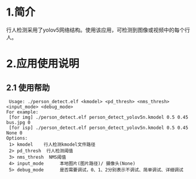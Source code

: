 # 1.简介

行人检测采用了yolov5网络结构。使用该应用，可检测到图像或视频中的每个行人。

# 2.应用使用说明

## 2.1 使用帮助

```
 Usage: ./person_detect.elf <kmodel> <pd_thresh> <nms_thresh> <input_mode> <debug_mode>
For example:
 [for img] ./person_detect.elf person_detect_yolov5n.kmodel 0.5 0.45 bus.jpg 0
 [for isp] ./person_detect.elf person_detect_yolov5n.kmodel 0.5 0.45 None 0
Options:
 1> kmodel    行人检测kmodel文件路径
 2> pd_thresh  行人检测阈值
 3> nms_thresh  NMS阈值
 4> input_mode      本地图片(图片路径)/ 摄像头(None)
 5> debug_mode      是否需要调试，0、1、2分别表示不调试、简单调试、详细调试
```
